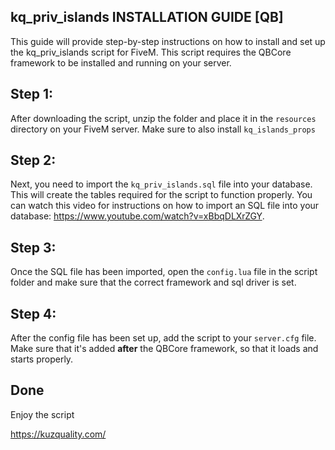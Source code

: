 ## kq_priv_islands INSTALLATION GUIDE [QB]

This guide will provide step-by-step instructions on how to install and set up the kq_priv_islands script for FiveM. This script requires the QBCore framework to be installed and running on your server.

## Step 1:
After downloading the script, unzip the folder and place it in the `resources` directory on your FiveM server. Make sure to also install `kq_islands_props`

## Step 2:
Next, you need to import the `kq_priv_islands.sql` file into your database. This will create the tables required for the script to function properly. You can watch this video for instructions on how to import an SQL file into your database: https://www.youtube.com/watch?v=xBbqDLXrZGY.

## Step 3:
Once the SQL file has been imported, open the `config.lua` file in the script folder and make sure that the correct framework and sql driver is set.

## Step 4:
After the config file has been set up, add the script to your `server.cfg` file. Make sure that it's added **after** the QBCore framework, so that it loads and starts properly.

## Done
Enjoy the script


https://kuzquality.com/
